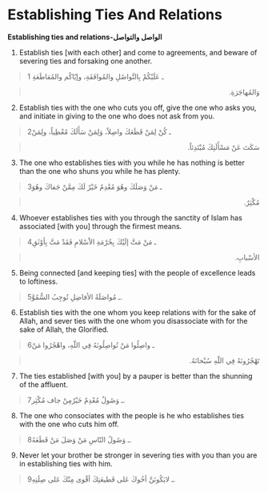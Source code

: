 Establishing Ties And Relations
===============================

**Establishing ties and relations-الواصل والتواصل**

1. Establish ties [with each other] and come to agreements, and beware
of severing ties and forsaking one another.

> 1 ـ عَلَيْكُمْ بِالتَّواصُلِ والمُوافَقَةِ، وإيّاكُم والمُقاطَعَةِ
<blockquote dir="rtl">
  <p>
وَالمُهاجَرَةِ.
  </p>
</blockquote>

2. Establish ties with the one who cuts you off, give the one who asks
you, and initiate in giving to the one who does not ask from you.

> 2ـ كُنْ لِمَنْ قَطَعَكَ واصِلاً، وَلِمَنْ سَأَلَكَ مُعْطِياً، ولِمَنْ
<blockquote dir="rtl">
  <p>
سَكَتَ عَنْ مَسْأَلَتِكَ مُبْتَدِئاً.
  </p>
</blockquote>

3. The one who establishes ties with you while he has nothing is better
than the one who shuns you while he has plenty.

> 3ـ مَنْ وَصَلَكَ وهُوَ مُعْدِمٌ خَيْرٌ لَكَ مِمَّنْ جَفاكَ وهُوَ
<blockquote dir="rtl">
  <p>
مُكْثِرٌ.
  </p>
</blockquote>

4. Whoever establishes ties with you through the sanctity of Islam has
associated [with you] through the firmest means.

> 4ـ مَنْ مَتَّ إلَيْكَ بِحُرْمَةِ الاْسْلامِ فَقَدْ مَتَّ بِأوْثَقِ
<blockquote dir="rtl">
  <p>
الأسْبابِ.
  </p>
</blockquote>

5. Being connected [and keeping ties] with the people of excellence
leads to loftiness.

> 5ـ مُواصَلَةُ الأفاضِلِ تُوجِبُ السُّمُوَّ.

6. Establish ties with the one whom you keep relations with for the sake
of Allah, and sever ties with the one whom you disassociate with for the
sake of Allah, the Glorified.

> 6ـ واصِلُوا مَنْ تُواصِلُونَهُ فِي اللّهِ، واهْجُرُوا مَنْ
<blockquote dir="rtl">
  <p>
تَهْجُرُونَهُ فِي اللّهِ سُبْحانَهُ.
  </p>
</blockquote>

7. The ties established [with you] by a pauper is better than the
shunning of the affluent.

> 7ـ وَصُولٌ مُعْدِمٌ خَيْرٌمِنْ جاف مُكْثِر.

8. The one who consociates with the people is he who establishes ties
with the one who cuts him off.

> 8ـ وَصُولُ النّاسِ مَنْ وَصَلَ مَنْ قَطَعَهُ.

9. Never let your brother be stronger in severing ties with you than you
are in establishing ties with him.

> 9ـ لايَكُونَنَّ أخُوكَ عَلى قَطيعَتِكَ أقْوى مِنْكَ عَلى صِلَتِهِ.


